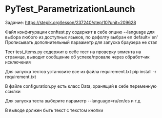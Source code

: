# PyTest_ParametrizationLaunch
Задание: https://stepik.org/lesson/237240/step/10?unit=209628


Файл конфигурации conftest.py содержит в себе опцию --language для выбора любого из доступных языков, по дефолту выбран en default='en'
Прописывать дополнительный парааметр для запуска браузера не стал

Тест test_items.py содержит в себе тест на проверку элмента на странице, выводит сообщение об успехе/провале через обработчик исключения

Для запуска тестов установите все из файла requirement.txt
pip install -r requirement.txt

В файле configuration.py есть класс Data, хранящий в себе переменную ссылки

Для запуска теста выберите параметр --language=ru/en/es и т.д

В выводе должен быть текст с текстом кнопки
